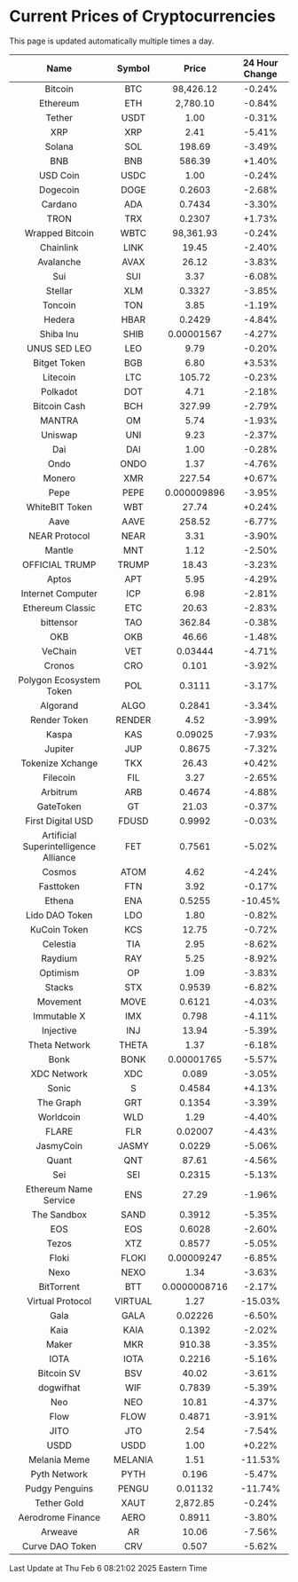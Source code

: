 # Current Prices of Cryptocurrencies
This page is updated automatically multiple times a day.

| Name | Symbol | Price | 24 Hour Change |
| :---: |:---:| :---: | :---: |
| Bitcoin | BTC | 98,426.12 | -0.24% |
| Ethereum | ETH | 2,780.10 | -0.84% |
| Tether | USDT | 1.00 | -0.31% |
| XRP | XRP | 2.41 | -5.41% |
| Solana | SOL | 198.69 | -3.49% |
| BNB | BNB | 586.39 | +1.40% |
| USD Coin | USDC | 1.00 | -0.24% |
| Dogecoin | DOGE | 0.2603 | -2.68% |
| Cardano | ADA | 0.7434 | -3.30% |
| TRON | TRX | 0.2307 | +1.73% |
| Wrapped Bitcoin | WBTC | 98,361.93 | -0.24% |
| Chainlink | LINK | 19.45 | -2.40% |
| Avalanche | AVAX | 26.12 | -3.83% |
| Sui | SUI | 3.37 | -6.08% |
| Stellar | XLM | 0.3327 | -3.85% |
| Toncoin | TON | 3.85 | -1.19% |
| Hedera | HBAR | 0.2429 | -4.84% |
| Shiba Inu | SHIB | 0.00001567 | -4.27% |
| UNUS SED LEO | LEO | 9.79 | -0.20% |
| Bitget Token | BGB | 6.80 | +3.53% |
| Litecoin | LTC | 105.72 | -0.23% |
| Polkadot | DOT | 4.71 | -2.18% |
| Bitcoin Cash | BCH | 327.99 | -2.79% |
| MANTRA | OM | 5.74 | -1.93% |
| Uniswap | UNI | 9.23 | -2.37% |
| Dai | DAI | 1.00 | -0.28% |
| Ondo | ONDO | 1.37 | -4.76% |
| Monero | XMR | 227.54 | +0.67% |
| Pepe | PEPE | 0.000009896 | -3.95% |
| WhiteBIT Token | WBT | 27.74 | +0.24% |
| Aave | AAVE | 258.52 | -6.77% |
| NEAR Protocol | NEAR | 3.31 | -3.90% |
| Mantle | MNT | 1.12 | -2.50% |
| OFFICIAL TRUMP | TRUMP | 18.43 | -3.23% |
| Aptos | APT | 5.95 | -4.29% |
| Internet Computer | ICP | 6.98 | -2.81% |
| Ethereum Classic | ETC | 20.63 | -2.83% |
| bittensor | TAO | 362.84 | -0.38% |
| OKB | OKB | 46.66 | -1.48% |
| VeChain | VET | 0.03444 | -4.71% |
| Cronos | CRO | 0.101 | -3.92% |
| Polygon Ecosystem Token | POL | 0.3111 | -3.17% |
| Algorand | ALGO | 0.2841 | -3.34% |
| Render Token | RENDER | 4.52 | -3.99% |
| Kaspa | KAS | 0.09025 | -7.93% |
| Jupiter | JUP | 0.8675 | -7.32% |
| Tokenize Xchange | TKX | 26.43 | +0.42% |
| Filecoin | FIL | 3.27 | -2.65% |
| Arbitrum | ARB | 0.4674 | -4.88% |
| GateToken | GT | 21.03 | -0.37% |
| First Digital USD | FDUSD | 0.9992 | -0.03% |
| Artificial Superintelligence Alliance | FET | 0.7561 | -5.02% |
| Cosmos | ATOM | 4.62 | -4.24% |
| Fasttoken | FTN | 3.92 | -0.17% |
| Ethena | ENA | 0.5255 | -10.45% |
| Lido DAO Token | LDO | 1.80 | -0.82% |
| KuCoin Token | KCS | 12.75 | -0.72% |
| Celestia | TIA | 2.95 | -8.62% |
| Raydium | RAY | 5.25 | -8.92% |
| Optimism | OP | 1.09 | -3.83% |
| Stacks | STX | 0.9539 | -6.82% |
| Movement | MOVE | 0.6121 | -4.03% |
| Immutable X | IMX | 0.798 | -4.11% |
| Injective | INJ | 13.94 | -5.39% |
| Theta Network | THETA | 1.37 | -6.18% |
| Bonk | BONK | 0.00001765 | -5.57% |
| XDC Network | XDC | 0.089 | -3.05% |
| Sonic | S | 0.4584 | +4.13% |
| The Graph | GRT | 0.1354 | -3.39% |
| Worldcoin | WLD | 1.29 | -4.40% |
| FLARE | FLR | 0.02007 | -4.43% |
| JasmyCoin | JASMY | 0.0229 | -5.06% |
| Quant | QNT | 87.61 | -4.56% |
| Sei | SEI | 0.2315 | -5.13% |
| Ethereum Name Service | ENS | 27.29 | -1.96% |
| The Sandbox | SAND | 0.3912 | -5.35% |
| EOS | EOS | 0.6028 | -2.60% |
| Tezos | XTZ | 0.8577 | -5.05% |
| Floki | FLOKI | 0.00009247 | -6.85% |
| Nexo | NEXO | 1.34 | -3.63% |
| BitTorrent | BTT | 0.0000008716 | -2.17% |
| Virtual Protocol | VIRTUAL | 1.27 | -15.03% |
| Gala | GALA | 0.02226 | -6.50% |
| Kaia | KAIA | 0.1392 | -2.02% |
| Maker | MKR | 910.38 | -3.35% |
| IOTA | IOTA | 0.2216 | -5.16% |
| Bitcoin SV | BSV | 40.02 | -3.61% |
| dogwifhat | WIF | 0.7839 | -5.39% |
| Neo | NEO | 10.81 | -4.37% |
| Flow | FLOW | 0.4871 | -3.91% |
| JITO | JTO | 2.54 | -7.54% |
| USDD | USDD | 1.00 | +0.22% |
| Melania Meme | MELANIA | 1.51 | -11.53% |
| Pyth Network | PYTH | 0.196 | -5.47% |
| Pudgy Penguins | PENGU | 0.01132 | -11.74% |
| Tether Gold | XAUT | 2,872.85 | -0.24% |
| Aerodrome Finance | AERO | 0.8911 | -3.80% |
| Arweave | AR | 10.06 | -7.56% |
| Curve DAO Token | CRV | 0.507 | -5.62% |

Last Update at Thu Feb  6 08:21:02 2025 Eastern Time